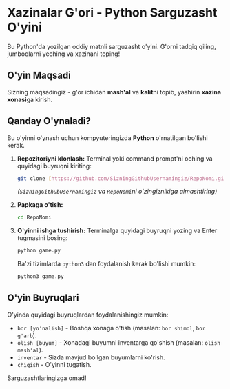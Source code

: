 # Xazinalar G'ori - Python Sarguzasht O'yini

Bu Python'da yozilgan oddiy matnli sarguzasht o'yini. G'orni tadqiq qiling, jumboqlarni yeching va xazinani toping!

## O'yin Maqsadi

Sizning maqsadingiz - g'or ichidan **mash'al** va **kalit**ni topib, yashirin **xazina xonasi**ga kirish.

## Qanday O'ynaladi?

Bu o'yinni o'ynash uchun kompyuteringizda **Python** o'rnatilgan bo'lishi kerak.

1.  **Repozitoriyni klonlash:**
    Terminal yoki command prompt'ni oching va quyidagi buyruqni kiriting:
    ```bash
    git clone [https://github.com/SizningGithubUsernamingiz/RepoNomi.git](https://github.com/SizningGithubUsernamingiz/RepoNomi.git)
    ```
    *(`SizningGithubUsernamingiz` va `RepoNomi`ni o'zingiznikiga almashtiring)*

2.  **Papkaga o'tish:**
    ```bash
    cd RepoNomi
    ```

3.  **O'yinni ishga tushirish:**
    Terminalga quyidagi buyruqni yozing va Enter tugmasini bosing:
    ```bash
    python game.py
    ```
    Ba'zi tizimlarda `python3` dan foydalanish kerak bo'lishi mumkin:
    ```bash
    python3 game.py
    ```

## O'yin Buyruqlari

O'yinda quyidagi buyruqlardan foydalanishingiz mumkin:

* `bor [yo'nalish]` - Boshqa xonaga o'tish (masalan: `bor shimol`, `bor g'arb`).
* `olish [buyum]` - Xonadagi buyumni inventarga qo'shish (masalan: `olish mash'al`).
* `inventar` - Sizda mavjud bo'lgan buyumlarni ko'rish.
* `chiqish` - O'yinni tugatish.

Sarguzashtlaringizga omad!
